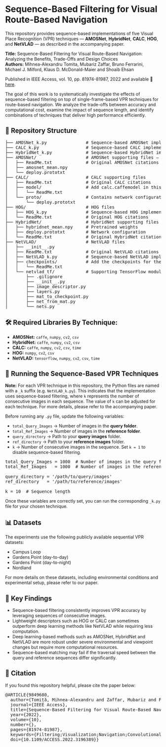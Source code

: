 # Sequence-Based Filtering for Visual Route-Based Navigation

This repository provides sequence-based implementations of five Visual Place Recognition (VPR) techniques — <b>AMOSNet</b>, <b>HybridNet</b>, <b>CALC</b>, <b>HOG</b>, and <b>NetVLAD</b> — as described in the accompanying paper.

**Title:** Sequence-Based Filtering for Visual Route-Based Navigation: Analyzing the Benefits, Trade-Offs and Design Choices <br>
**Authors:** Mihnea-Alexandru Tomita, Mubariz Zaffar, Bruno Ferrarini, Michael J. Milford, Klaus D. McDonald-Maier and Shoaib Ehsan 

Published in IEEE Access, vol. 10, pp. 81974-81987, 2022 and available 📑 [here](https://doi.org/10.1109/ACCESS.2022.3196389).

The goal of this work is to systematically investigate the effects of sequence-based filtering on top of single-frame-based VPR techniques for route-based navigation. We analyze the trade-offs between accuracy and computational cost, examine the impact of sequence length, and identify combinations of techniques that deliver high performance efficiently.

## 📂 Repository Structure
<pre>
├── AMOSNet_k.py               # Sequence-based AMOSNet implementation
├── CALC_k.py                  # Sequence-based CALC implementation
├── HybridNet_k.py             # Sequence-based HybridNet implementation
├── AMOSNet/                   # AMOSNet supporting files – Add AmosNet.caffemodel in this folder
│   ├── ReadMe.txt             # Original AMOSNet citations
│   ├── amosnet_mean.npy       
│   └── deploy.prototxt        
├── CALC/                      # CALC supporting files
│   ├── ReadMe.txt             # Original CALC citations
│   ├── model/                 # Add calc.caffemodel in this folder
│   │   └── ReadMe.txt         
│   └── proto/                 # Contains network configuration
│       └── deploy.prototxt
├── HOG/                       # HOG files
│   ├── HOG_k.py               # Sequence-based HOG implementation
│   └── ReadMe.txt             # Original HOG citations
├── HybridNet/                 # HybridNet supporting files – Add HybridNet.caffemodel in this folder
│   ├── hybridnet_mean.npy     # Pretrained weights
│   ├── deploy.prototxt        # Network configuration
│   └── ReadMe.txt             # Original HybridNet citations
├── NetVLAD/                   # NetVLAD files
│   ├── __init__.py
│   ├── ReadMe.txt             # Original NetVLAD citations
│   ├── NetVLAD_k.py           # Sequence-based NetVLAD implementation
│   ├── checkpoints/           # Add the checkpoints for the NetVLAD model to this folder
│   │   └── ReadMe.txt         
│   └── netvlad_tf/            # Supporting TensorFlow modules
│       ├── .gitignore
│       ├── __init__.py
│       ├── image_descriptor.py
│       ├── layers.py
│       ├── mat_to_checkpoint.py
│       ├── net_from_mat.py
│       └── nets.py
</pre>

## 🛠 Required Libraries By Technique:
- **AMOSNet:** `caffe`, `numpy`, `cv2`, `csv`
- **HybridNet:** `caffe`, `numpy`, `cv2`, `csv`        
- **CALC:** `caffe`, `numpy`, `cv2`, `csv`, `time`     
- **HOG:** `numpy`, `cv2`, `csv`                  
- **NetVLAD:** `tensorflow`, `numpy`, `cv2`, `csv`, `time`            


## 🚀 Running the Sequence-Based VPR Techniques
**Note:** For each VPR technique in this repository, the Python files are named with a `_k` suffix (e.g. `NetVLAD_k.py`). This indicates that the implementation uses sequence-based filtering, where `k` represents the number of consecutive images in each sequence. The value of `k` can be adjusted for each technique. For more details, please refer to the accompanying paper.

Before running any `.py` file, update the following variables:
- `total_Query_Images` → Number of images in the **query folder**.
- `total_Ref_Images` → Number of images in the **reference folder**.
- `query_directory` → Path to your **query images** folder.
- `ref_directory` → Path to your **reference images** folder.
- `k` → Number of consecutive images in the sequence. Set `k = 1` to disable sequence-based filtering.

<pre>
total_Query_Images = 1000  # Number of images in the query folder
total_Ref_Images   = 1000  # Number of images in the reference folder

query_directory = '/path/to/query/images'
ref_directory   = '/path/to/reference/images'

k = 10  # Sequence length
</pre>

Once these variables are correctly set, you can run the corresponding `_k.py` file for your chosen technique.

## 📊 Datasets
The experiments use the following publicly available sequential VPR datasets:
- Campus Loop
- Gardens Point (day-to-day) 
- Gardens Point (day-to-night) 
- Nordland 

For more details on these datasets, including environmental conditions and experimental setup, please refer to our paper.

## 📌 Key Findings
- Sequence-based filtering consistently improves VPR accuracy by leveraging sequences of consecutive images.
- Lightweight descriptors such as HOG or CALC can sometimes outperform deep learning methods like NetVLAD while requiring less computation.
- Deep learning-based methods such as AMOSNet, HybridNet and NetVLAD are more robust under severe environmental and viewpoint changes but require more computational resources.
- Sequence-based matching may fail if the traversal speed between the query and reference sequences differ significantly.


## 📄 Citation

If you found this repository helpful, please cite the paper below:
<pre>
@ARTICLE{9849680,
  author={Tomiṭă, Mihnea-Alexandru and Zaffar, Mubariz and Ferrarini, Bruno and Milford, Michael J. and McDonald-Maier, Klaus D. and Ehsan, Shoaib},
  journal={IEEE Access}, 
  title={Sequence-Based Filtering for Visual Route-Based Navigation: Analyzing the Benefits, Trade-Offs and Design Choices}, 
  year={2022},
  volume={10},
  number={},
  pages={81974-81987},
  keywords={Filtering;Visualization;Navigation;Convolutional neural networks;Lighting;Image matching;Electronic mail;Sequence-based filtering;visual localization;visual place recognition},
  doi={10.1109/ACCESS.2022.3196389}}
 </pre>

